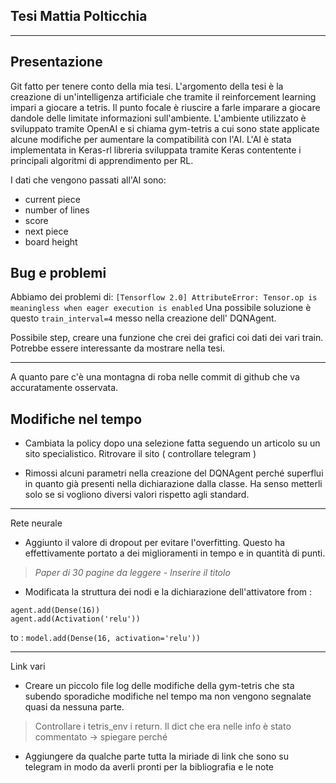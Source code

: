 **Tesi Mattia Polticchia**
---
---

Presentazione
---
Git fatto per tenere conto della mia tesi.
L'argomento della tesi è la creazione di un'intelligenza artificiale che tramite il reinforcement learning impari a giocare a tetris.
Il punto focale è riuscire a farle imparare a giocare dandole delle limitate informazioni sull'ambiente.
L'ambiente utilizzato è sviluppato tramite OpenAI e si chiama gym-tetris
a cui sono state applicate alcune modifiche per aumentare la compatibilità con l'AI. 
L'AI è stata implementata in Keras-rl libreria sviluppata tramite Keras contentente i principali algoritmi di apprendimento per RL.

I dati che vengono passati all'AI sono:
* current piece
* number of lines
* score
* next piece
* board height


Bug e problemi
---
Abbiamo dei problemi di: 
`[Tensorflow 2.0] AttributeError: Tensor.op is meaningless when eager execution is enabled`
Una possibile soluzione è questo `train_interval=4` messo nella creazione dell' DQNAgent.

Possibile step, creare una funzione che crei dei grafici coi dati dei vari train. Potrebbe essere interessante da mostrare nella tesi.

---

A quanto pare c'è una montagna di roba nelle commit di github che va accuratamente osservata.

Modifiche nel tempo
---
* Cambiata la policy dopo una selezione fatta seguendo un articolo su un sito 
specialistico. Ritrovare il sito ( controllare telegram )

* Rimossi alcuni parametri nella creazione del DQNAgent perché superflui in quanto già presenti nella dichiarazione dalla classe. Ha senso metterli solo  se si vogliono diversi valori rispetto agli standard.

---
Rete neurale
* Aggiunto il valore di dropout per evitare l'overfitting. Questo ha effettivamente portato a dei miglioramenti in tempo e in quantità di punti.
>_Paper di 30 pagine da leggere - Inserire il titolo_
* Modificata la struttura dei nodi e la dichiarazione dell'attivatore
from :
```
agent.add(Dense(16))
agent.add(Activation('relu'))
```
to : 
 `model.add(Dense(16, activation='relu'))`


---
Link vari
* Creare un piccolo file log delle modifiche della gym-tetris che sta subendo sporadiche modifiche nel tempo ma non vengono segnalate quasi da nessuna parte.

> Controllare i tetris_env i return.
> Il dict che era nelle info è stato commentato -> spiegare perché

* Aggiungere da qualche parte tutta la miriade di link che sono su telegram in modo da averli pronti per la bibliografia e le note
